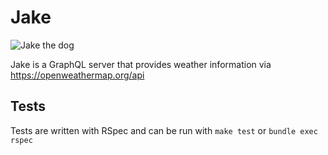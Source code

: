 # Jake

![Jake the dog](https://i.pinimg.com/564x/35/5e/93/355e93dae3aac73a024d0211efd0e3ee.jpg)

Jake is a GraphQL server that provides weather information via https://openweathermap.org/api

## Tests

Tests are written with RSpec and can be run with `make test` or `bundle exec rspec`
